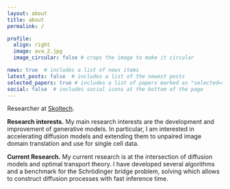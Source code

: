 ```yaml
---
layout: about
title: about
permalink: /

profile:
  align: right
  image: ava_2.jpg
  image_circular: false # crops the image to make it circular

news: true  # includes a list of news items
latest_posts: false  # includes a list of the newest posts
selected_papers: true # includes a list of papers marked as "selected={true}"
social: false  # includes social icons at the bottom of the page
---
```


Researcher at [Skoltech](https://new.skoltech.ru/en/).

**Research interests.** My main research interests are the development and improvement of generative models. In particular, I am interested in accelerating diffusion models and extending them to unpaired image domain translation and use for single cell data.

**Current Research.** My current research is at the intersection of diffusion models and optimal transport theory. I have developed several algorithms and a benchmark for the Schrödinger bridge problem, solving which allows to construct diffusion processes with fast inference time.


